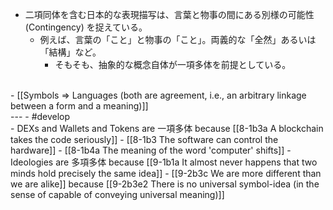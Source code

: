 - 二項同体を含む日本的な表現描写は、言葉と物事の間にある別様の可能性 (Contingency) を捉えている。
  - 例えば、言葉の「こと」と物事の「こと」。両義的な「全然」あるいは「結構」など。
    - そもそも、抽象的な概念自体が一項多体を前提としている。
<br>
- [[Symbols ⇒ Languages (both are agreement, i.e., an arbitrary linkage between a form and a meaning)]]
<br>
---
- #develop
<br>
- DEXs and Wallets and Tokens are 一項多体 because [[8-1b3a A blockchain takes the code seriously]]
  - [[8-1b3 The software can control the hardware]]
    - [[8-1b4a The meaning of the word 'computer' shifts]]
- Ideologies are 多項多体 because [[9-1b1a It almost never happens that two minds hold precisely the same idea]]
  - [[9-2b3c We are more different than we are alike]] because [[9-2b3e2 There is no universal symbol-idea (in the sense of capable of conveying universal meaning)]]